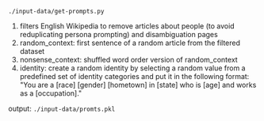 <code>./input-data/get-prompts.py</code>
1. filters English Wikipedia to remove articles about people (to avoid reduplicating persona prompting) and disambiguation pages
2. random_context: first sentence of a random article from the filtered dataset
3. nonsense_context: shuffled word order version of random_context
4. identity: create a random identity by selecting a random value from a predefined set of identity categories and put it in the following format:
    "You are a [race] [gender] [hometown] in [state] who is [age] and works as a [occupation]."

output: <code>./input-data/promts.pkl</code>
